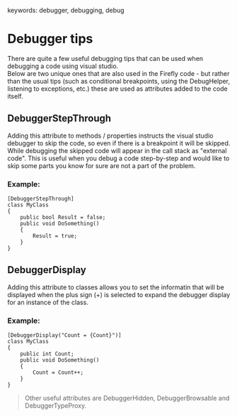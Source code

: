 ﻿keywords: debugger, debugging, debug

# Debugger tips

There are quite a few useful debugging tips that can be used when debugging a code using visual studio.  
Below are two unique ones that are also used in the Firefly code - but rather than the usual tips (such as conditional breakpoints, using the DebugHelper, listening to exceptions, etc.) these are used as attributes added to the code itself.

## DebuggerStepThrough 
Adding this attribute to methods / properties instructs the visual studio debugger to skip the code, so even if there is a breakpoint it will be skipped. While debugging the skipped code will appear in the call stack as "external code".
This is useful when you debug a code step-by-step and would like to skip some parts you know for sure are not a part of the problem.

### Example:
```csdiff
[DebuggerStepThrough]
class MyClass
{
    public bool Result = false;
    public void DoSomething()
    {
        Result = true;
    }
}
```

## DebuggerDisplay
Adding this attribute to classes allows you to set the informatin that will be displayed when the plus sign (+) is selected to expand the debugger display for an instance of the class.

### Example:
```csdiff
[DebuggerDisplay("Count = {Count}")]
class MyClass
{
    public int Count;
    public void DoSomething()
    {
        Count = Count++;
    }
}
```

>Other useful attributes are DebuggerHidden, DebuggerBrowsable and DebuggerTypeProxy.
